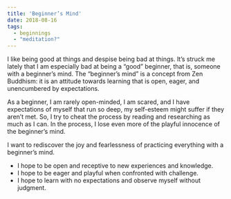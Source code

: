 ```yaml
---
title: 'Beginner’s Mind'
date: 2018-08-16
tags: 
  - beginnings
  - "meditation?"
---
```


I like being good at things and despise being bad at things. It’s struck me lately that I am especially bad at being a “good” beginner, that is, someone with a beginner’s mind. The “beginner’s mind” is a concept from Zen Buddhism: it is an attitude towards learning that is open, eager, and unencumbered by expectations. 
<!-- excerpt -->

As a beginner, I am rarely open-minded, I am scared, and I have expectations of myself that run so deep, my self-esteem might suffer if they aren’t met. So, I try to cheat the process by reading and researching as much as I can. In the process, I lose even more of the playful innocence of the beginner’s mind.

I want to rediscover the joy and fearlessness of practicing everything with a beginner’s mind.
- I hope to be open and receptive to new experiences and knowledge.
- I hope to be eager and playful when confronted with challenge.
- I hope to learn with no expectations and observe myself without judgment.